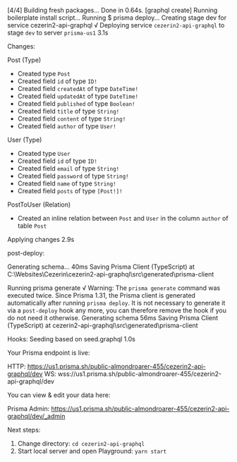 [4/4] Building fresh packages...
Done in 0.64s.
[graphql create] Running boilerplate install script...
Running \$ prisma deploy...
Creating stage dev for service cezerin2-api-graphql √
Deploying service `cezerin2-api-graphql` to stage `dev` to server `prisma-us1` 3.1s

Changes:

Post (Type)

-   Created type `Post`
-   Created field `id` of type `ID!`
-   Created field `createdAt` of type `DateTime!`
-   Created field `updatedAt` of type `DateTime!`
-   Created field `published` of type `Boolean!`
-   Created field `title` of type `String!`
-   Created field `content` of type `String!`
-   Created field `author` of type `User!`

User (Type)

-   Created type `User`
-   Created field `id` of type `ID!`
-   Created field `email` of type `String!`
-   Created field `password` of type `String!`
-   Created field `name` of type `String!`
-   Created field `posts` of type `[Post!]!`

PostToUser (Relation)

-   Created an inline relation between `Post` and `User` in the column `author` of table `Post`

Applying changes 2.9s

post-deploy:

Generating schema... 40ms
Saving Prisma Client (TypeScript) at C:\Websites\Cezerin\cezerin2-api-graphql\src\generated\prisma-client

Running prisma generate √
Warning: The `prisma generate` command was executed twice. Since Prisma 1.31, the Prisma client is generated automatically after running `prisma deploy`. It is not necessary to generate it via a `post-deploy` hook any more, you can therefore remove the hook if you do not need it otherwise.
Generating schema 56ms
Saving Prisma Client (TypeScript) at cezerin2-api-graphql\src\generated\prisma-client

Hooks:
Seeding based on seed.graphql 1.0s

Your Prisma endpoint is live:

HTTP: https://us1.prisma.sh/public-almondroarer-455/cezerin2-api-graphql/dev
WS: wss://us1.prisma.sh/public-almondroarer-455/cezerin2-api-graphql/dev

You can view & edit your data here:

Prisma Admin: https://us1.prisma.sh/public-almondroarer-455/cezerin2-api-graphql/dev/_admin

Next steps:

1. Change directory: `cd cezerin2-api-graphql`
2. Start local server and open Playground: `yarn start`
